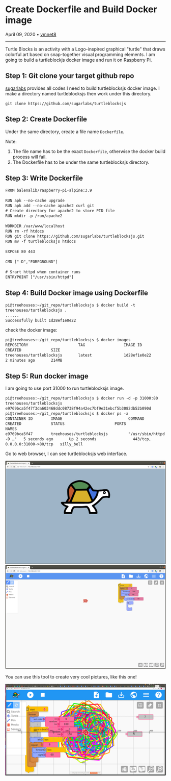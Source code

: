 # Create Dockerfile and Build Docker image

April 09, 2020 • [vmnet8](https://github.com/vmnet8)

---

Turtle Blocks is an activity with a Logo-inspired graphical "turtle" that draws colorful art based on snap-together visual programming elements. I am going to build a turtleblockjs docker image and run it on Raspberry Pi.


## Step 1: Git clone your target github repo 

[sugarlabs](https://github.com/sugarlabs/turtleblocksjs) provides all codes I need to build turtleblocksjs docker image.
I make a directory named turtleblocksjs then work under this directory.

```
git clone https://github.com/sugarlabs/turtleblocksjs
```

## Step 2: Create Dockerfile 

Under the same directory, create a file name `Dockerfile`.

Note:  
1.  The file name has to be the exact `Dockerfile`, otherwise the docker build process will fail.
1.  The Dockerfile has to be under the same turtleblocksjs directory.


## Step 3: Write Dockerfile

```
FROM balenalib/raspberry-pi-alpine:3.9 

RUN apk --no-cache upgrade
RUN apk add --no-cache apache2 curl git
# Create directory for apache2 to store PID file
RUN mkdir -p /run/apache2

WORKDIR /var/www/localhost
RUN rm -rf htdocs
RUN git clone https://github.com/sugarlabs/turtleblocksjs.git
RUN mv -f turtleblocksjs htdocs

EXPOSE 80 443

CMD ["-D","FOREGROUND"]

# Srart httpd when container runs
ENTRYPOINT ["/usr/sbin/httpd"]
```

## Step 4: Build Docker image using Dockerfile

```
pi@treehouses:~/git_repo/turtleblocksjs $ docker build -t treehouses/turtleblocksjs .
......
Successfully built 1d28ef1e0e22
```

check the docker image:
```
pi@treehouses:~/git_repo/turtleblocksjs $ docker images
REPOSITORY                      TAG                 IMAGE ID            CREATED             SIZE
treehouses/turtleblocksjs       latest              1d28ef1e0e22        2 minutes ago       214MB
```

## Step 5: Run docker image

I am going to use port 31000 to run turtleblocksjs image.

```
pi@treehouses:~/git_repo/turtleblocksjs $ docker run -d -p 31000:80 treehouses/turtleblocksjs
e9769bca5f47f3da603468ddc08738f94a42ec7bf9e31ebcf5b3082db52b090d
pi@treehouses:~/git_repo/turtleblocksjs $ docker ps -a
CONTAINER ID        IMAGE                             COMMAND                  CREATED             STATUS                      PORTS                            NAMES
e9769bca5f47        treehouses/turtleblocksjs         "/usr/sbin/httpd -D …"   5 seconds ago       Up 2 seconds                443/tcp, 0.0.0.0:31000->80/tcp   silly_bell
```

Go to web browser, I can see turtleblocksjs web interface.

![](images/20200409-turtle1.png)
![](images/20200409-turtle2.png)

You can use this tool to create very cool pictures, like this one! 


 

![](images/20200409-turtle3.png)
